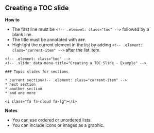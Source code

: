 <!-- .slide: data-menu-title="Creating a TOC Slide - Source" -->

## Creating a TOC slide

**How to**
* The first line must be `<!-- .element: class="toc" -->` followed by a blank line.  
* The title must be annotated with `###`.
* Highlight the current element in the list by adding `<!-- .element: class="current-item" -->` after the list item.

```
<!-- .element: class="toc" -->
<!-- .slide: data-menu-title="Creating a TOC Slide - Example" -->

### Topic slides for sections

* current section<!-- .element: class="current-item" -->
* next section
* another section
* and one more

<i class="fa fa-cloud fa-lg"></i>
```

**Notes**
* You can use ordered or unordered lists.
* You can include icons or images as a graphic.
